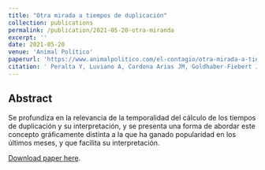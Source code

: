 ```yaml
---
title: "Otra mirada a tiempos de duplicación"
collection: publications
permalink: /publication/2021-05-20-otra-miranda
excerpt: ''
date: 2021-05-20
venue: 'Animal Político'
paperurl: 'https://www.animalpolitico.com/el-contagio/otra-mirada-a-tiempos-de-duplicacion/'
citation: ' Peralta Y, Luviano A, Cardona Arias JM, Goldhaber-Fiebert JD, Alarid-Escudero F, on behalf of PADeCI. Otra mirada a tiempos de duplicación (text in Spanish). Animal Político - El Contagio; May 20, 2020.'
---
```

## Abstract

Se profundiza en la relevancia de la temporalidad del cálculo de los tiempos de duplicación y su interpretación, y se presenta una forma de abordar este concepto gráficamente distinta a la que ha ganado popularidad en los últimos meses, y que facilita su interpretación.


[Download paper here](https://www.animalpolitico.com/el-contagio/otra-mirada-a-tiempos-de-duplicacion/).
